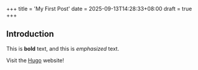 +++
title = 'My First Post'
date = 2025-09-13T14:28:33+08:00
draft = true
+++
## Introduction

This is **bold** text, and this is *emphasized* text.

Visit the [Hugo](https://gohugo.io) website!
